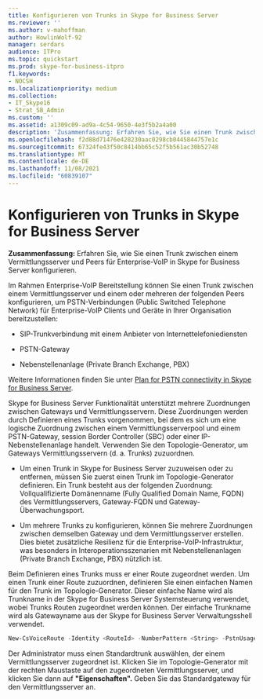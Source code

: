 ```yaml
---
title: Konfigurieren von Trunks in Skype for Business Server
ms.reviewer: ''
ms.author: v-mahoffman
author: HowlinWolf-92
manager: serdars
audience: ITPro
ms.topic: quickstart
ms.prod: skype-for-business-itpro
f1.keywords:
- NOCSH
ms.localizationpriority: medium
ms.collection:
- IT_Skype16
- Strat_SB_Admin
ms.custom: ''
ms.assetid: a1309c09-ad9a-4c54-9650-4e3f5b2a4a00
description: 'Zusammenfassung: Erfahren Sie, wie Sie einen Trunk zwischen einem Vermittlungsserver und Peers für Enterprise-VoIP in Skype for Business Server konfigurieren.'
ms.openlocfilehash: f2d88d71476e428230aac0298cb0445844757e1c
ms.sourcegitcommit: 67324fe43f50c8414bb65c52f5b561ac30b52748
ms.translationtype: MT
ms.contentlocale: de-DE
ms.lasthandoff: 11/08/2021
ms.locfileid: "60839107"
---
```

# <a name="configure-trunks-in-skype-for-business-server"></a>Konfigurieren von Trunks in Skype for Business Server
 
**Zusammenfassung:** Erfahren Sie, wie Sie einen Trunk zwischen einem Vermittlungsserver und Peers für Enterprise-VoIP in Skype for Business Server konfigurieren.
  
Im Rahmen Enterprise-VoIP Bereitstellung können Sie einen Trunk zwischen einem Vermittlungsserver und einem oder mehreren der folgenden Peers konfigurieren, um PSTN-Verbindungen (Public Switched Telephone Network) für Enterprise-VoIP Clients und Geräte in Ihrer Organisation bereitzustellen:
  
- SIP-Trunkverbindung mit einem Anbieter von Internettelefoniediensten
    
- PSTN-Gateway
    
- Nebenstellenanlage (Private Branch Exchange, PBX)
    
Weitere Informationen finden Sie unter [Plan for PSTN connectivity in Skype for Business Server](../../plan-your-deployment/enterprise-voice-solution/pstn-connectivity-0.md).
  
Skype for Business Server Funktionalität unterstützt mehrere Zuordnungen zwischen Gateways und Vermittlungsservern. Diese Zuordnungen werden durch Definieren eines Trunks vorgenommen, bei dem es sich um eine logische Zuordnung zwischen einem Vermittlungsserverpool und einem PSTN-Gateway, session Border Controller (SBC) oder einer IP-Nebenstellenanlage handelt. Verwenden Sie den Topologie-Generator, um Gateways Vermittlungsservern (d. a. Trunks) zuzuordnen.
  
- Um einen Trunk in Skype for Business Server zuzuweisen oder zu entfernen, müssen Sie zuerst einen Trunk im Topologie-Generator definieren. Ein Trunk besteht aus der folgenden Zuordnung: Vollqualifizierte Domänenname (Fully Qualified Domain Name, FQDN) des Vermittlungsservers, Gateway-FQDN und Gateway-Überwachungsport.
    
- Um mehrere Trunks zu konfigurieren, können Sie mehrere Zuordnungen zwischen demselben Gateway und dem Vermittlungsserver erstellen. Dies bietet zusätzliche Resilienz für die Enterprise-VoIP-Infrastruktur, was besonders in Interoperationsszenarien mit Nebenstellenanlagen (Private Branch Exchange, PBX) nützlich ist. 
    
Beim Definieren eines Trunks muss er einer Route zugeordnet werden. Um einen Trunk einer Route zuzuordnen, definieren Sie einen einfachen Namen für den Trunk im Topologie-Generator. Dieser einfache Name wird als Trunkname in der Skype for Business Server Systemsteuerung verwendet, wobei Trunks Routen zugeordnet werden können. Der einfache Trunkname wird als Gatewayname aus der Skype for Business Server Verwaltungsshell verwendet. 
  
```powershell
New-CsVoiceRoute -Identity <RouteId> -NumberPattern <String> -PstnUsages @{add="<UsageString>"} -PstnGatewayList @{add="<TrunkSimpleName>"}
```

Der Administrator muss einen Standardtrunk auswählen, der einem Vermittlungsserver zugeordnet ist. Klicken Sie im Topologie-Generator mit der rechten Maustaste auf den zugeordneten Vermittlungsserver, und klicken Sie dann auf **"Eigenschaften".** Geben Sie das Standardgateway für den Vermittlungsserver an. 
  


